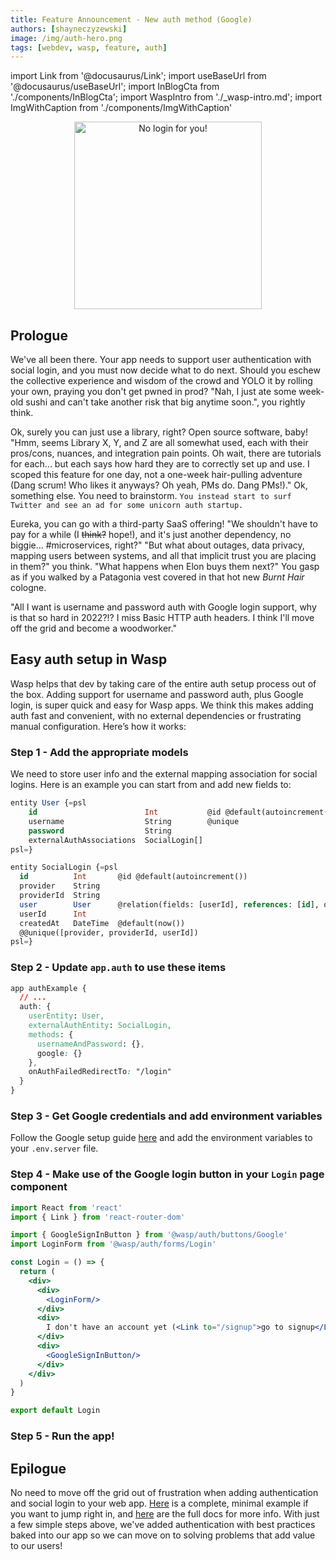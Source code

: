 ```yaml
---
title: Feature Announcement - New auth method (Google)
authors: [shayneczyzewski]
image: /img/auth-hero.png
tags: [webdev, wasp, feature, auth]
---
```


import Link from '@docusaurus/Link';
import useBaseUrl from '@docusaurus/useBaseUrl';
import InBlogCta from './components/InBlogCta';
import WaspIntro from './_wasp-intro.md';
import ImgWithCaption from './components/ImgWithCaption'

<p align="center">
  <img alt="No login for you!"
      src={useBaseUrl('img/auth-hero.png')}
      width="300px"
  />
</p>

<!--truncate-->

<WaspIntro />
<InBlogCta />

## Prologue

We've all been there. Your app needs to support user authentication with social login, and you must now decide what to do next. Should you eschew the collective experience and wisdom of the crowd and YOLO it by rolling your own, praying you don't get pwned in prod? "Nah, I just ate some week-old sushi and can't take another risk that big anytime soon.", you rightly think.

Ok, surely you can just use a library, right? Open source software, baby! "Hmm, seems Library X, Y, and Z are all somewhat used, each with their pros/cons, nuances, and integration pain points. Oh wait, there are tutorials for each... but each says how hard they are to correctly set up and use. I scoped this feature for one day, not a one-week hair-pulling adventure (Dang scrum! Who likes it anyways? Oh yeah, PMs do. Dang PMs!)." Ok, something else. You need to brainstorm. `You instead start to surf Twitter and see an ad for some unicorn auth startup.`

Eureka, you can go with a third-party SaaS offering! "We shouldn't have to pay for a while (I ~~think?~~ hope!), and it's just another dependency, no biggie... #microservices, right?" "But what about outages, data privacy, mapping users between systems, and all that implicit trust you are placing in them?" you think. "What happens when Elon buys them next?" You gasp as if you walked by a Patagonia vest covered in that hot new *Burnt Hair* cologne.

"All I want is username and password auth with Google login support, why is that so hard in 2022?!? I miss Basic HTTP auth headers. I think I'll move off the grid and become a woodworker."

## Easy auth setup in Wasp

Wasp helps that dev by taking care of the entire auth setup process out of the box. Adding support for username and password auth, plus Google login, is super quick and easy for Wasp apps. We think this makes adding auth fast and convenient, with no external dependencies or frustrating manual configuration. Here’s how it works:

### Step 1 - Add the appropriate models

We need to store user info and the external mapping association for social logins. Here is an example you can start from and add new fields to:

```sql title="./main.wasp"
entity User {=psl
    id                        Int           @id @default(autoincrement())
    username                  String        @unique
    password                  String
    externalAuthAssociations  SocialLogin[]
psl=}

entity SocialLogin {=psl
  id          Int       @id @default(autoincrement())
  provider    String
  providerId  String
  user        User      @relation(fields: [userId], references: [id], onDelete: Cascade)
  userId      Int
  createdAt   DateTime  @default(now())
  @@unique([provider, providerId, userId])
psl=}
```

### Step 2 - Update `app.auth` to use these items

```css title="./main.wasp"
app authExample {
  // ...
  auth: {
    userEntity: User,
    externalAuthEntity: SocialLogin,
    methods: {
      usernameAndPassword: {},
      google: {}
    },
    onAuthFailedRedirectTo: "/login"
  }
}
```

### Step 3 - Get Google credentials and add environment variables

Follow the Google setup guide [here](https://wasp-lang.dev/docs/integrations/google) and add the environment variables to your `.env.server` file.

### Step 4 - Make use of the Google login button in your `Login` page component

```jsx title="./src/client/auth/Login.js"
import React from 'react'
import { Link } from 'react-router-dom'

import { GoogleSignInButton } from '@wasp/auth/buttons/Google'
import LoginForm from '@wasp/auth/forms/Login'

const Login = () => {
  return (
    <div>
      <div>
        <LoginForm/>
      </div>
      <div>
        I don't have an account yet (<Link to="/signup">go to signup</Link>).
      </div>
      <div>
        <GoogleSignInButton/>
      </div>
    </div>
  )
}

export default Login
```

### Step 5 - Run the app!

## Epilogue

No need to move off the grid out of frustration when adding authentication and social login to your web app. [Here](https://github.com/shayneczyzewski/authExample) is a complete, minimal example if you want to jump right in, and [here](https://wasp-lang.dev/docs/language/features#authentication--authorization) are the full docs for more info. With just a few simple steps above, we've added authentication with best practices baked into our app so we can move on to solving problems that add value to our users!
